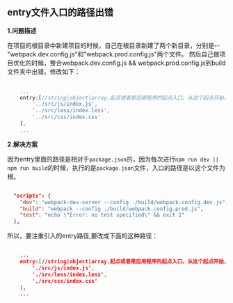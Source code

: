 ## entry文件入口的路径出错


**1.问题描述**

在项目的根目录中新建项目的时候，自己在根目录新建了两个新目录，分别是--"webpack.dev.config.js"和"webpack.prod.config.js"两个文件。
然后自己做项目优化的时候，整合webpack.dev.config.js && webpack.prod.config.js到build文件夹中出错。修改如下：

```javascript
	
	...
    entry:[//string|object|array,起点或者是应用程序的起点入口。从这个起点开始，应用程序启动执行。如果传递一个数组，那么数组的每一项都会执行
        '../src/js/index.js',
        '../src/less/index.less',
        '../src/css/index.css'
    ],
    ...

```



**2.解决方案**

因为entry里面的路径是相对于`package.json`的，因为每次进行`npm run dev || npm run build`的时候，执行的是`package.json`文件，入口的路径是以这个文件为根。

```json

  "scripts": {
    "dev": "webpack-dev-server --config ./build/webpack.config.dev.js",
    "build": "webpack --config ./build/webpack.config.prod.js",
    "test": "echo \"Error: no test specified\" && exit 1"
  },

```

所以，要注重引入的entry路径,要改成下面的这种路径：

```json

	...
    entry:[//string|object|array,起点或者是应用程序的起点入口。从这个起点开始，应用程序启动执行。如果传递一个数组，那么数组的每一项都会执行
        './src/js/index.js',
        './src/less/index.less',
        './src/css/index.css'
    ],
    ...

```


